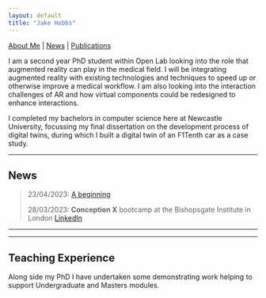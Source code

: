 ```yaml
---
layout: default
title: "Jake Hobbs"
---
```


[About Me](./about) | [News](./news) | [Publications](./publications)

I am a second year PhD student within Open Lab looking into the role that augmented reality can play in the medical field. I will be integrating augmented reality with existing technologies and techniques to speed up or otherwise improve a medical workflow. I am also looking into the interaction challenges of AR and how virtual components could be redesigned to enhance interactions.

I completed my bachelors in computer science here at Newcastle University, focussing my final dissertation on the development process of digital twins, during which I built a digital twin of an F1Tenth car as a case study.

---

## News

> 23/04/2023: [A beginning](https://open.substack.com/pub/jacobhobbs1/p/square-one?r=22obpx&utm_campaign=post&utm_medium=email)
>
> 28/03/2023: **Conception X** bootcamp at the Bishopsgate Institute in London [LinkedIn](https://www.linkedin.com/feed/update/urn:li:activity:7051867676494696448/)

---

<!-- ## Publications

Nowt yet like -->

<!-- [See All Publications](./publications) -->

---

## Teaching Experience

Along side my PhD I have undertaken some demonstrating work helping to support Undergraduate and Masters modules. 

